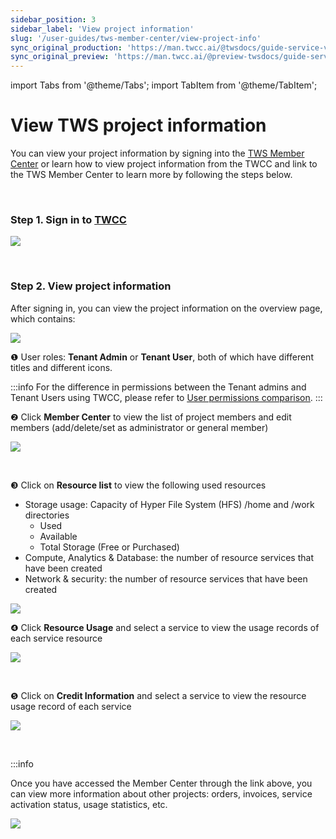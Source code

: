 ```yaml
---
sidebar_position: 3
sidebar_label: 'View project information'
slug: '/user-guides/tws-member-center/view-project-info'
sync_original_production: 'https://man.twcc.ai/@twsdocs/guide-service-view-project-zh' 
sync_original_preview: 'https://man.twcc.ai/@preview-twsdocs/guide-service-view-project-zh' 
---
```


import Tabs from '@theme/Tabs';
import TabItem from '@theme/TabItem';

# View TWS project information

You can view your project information by signing into the [TWS Member Center](https://tws.twcc.ai/) or learn how to view project information from the TWCC and link to the TWS Member Center to learn more by following the steps below.

<br/>


### Step 1. Sign in to [TWCC](https://tws.twcc.ai/)

![](https://i.imgur.com/pl0UDND.png)

<br/>

### Step 2. View project information

After signing in, you can view the project information on the overview page, which contains:

![](https://cos.twcc.ai/SYS-MANUAL/uploads/upload_3cb077b311554301aa499ec317cc2150.png)

<span>&#10102;</span> User roles: <b>Tenant Admin</b> or <b>Tenant User</b>, both of which have different titles and different icons.


:::info
For the difference in permissions between the Tenant admins and Tenant Users using TWCC, please refer to [<ins>User permissions comparison</ins>](https://man.twcc.ai/@twsdocs/role-main-en).
:::


<span>&#10103;</span> Click <b>Member Center</b> to view the list of project members and edit members (add/delete/set as administrator or general member)

![](https://cos.twcc.ai/SYS-MANUAL/uploads/upload_b40aba0615b101f28321f762247ead2e.png)


<br/>

<span>&#10104;</span> Click on <b>Resource list</b> to view the following used resources

- Storage usage: Capacity of Hyper File System (HFS) /home and /work directories
    - Used
    - Available
    - Total Storage (Free or Purchased)
- Compute, Analytics & Database: the number of resource services that have been created
- Network & security: the number of resource services that have been created

![](https://cos.twcc.ai/SYS-MANUAL/uploads/upload_7305ecdb9a833b5086f5e358d2fc3e50.png)


<span>&#10105;</span> Click <b>Resource Usage</b> and select a service to view the usage records of each service resource

![](https://cos.twcc.ai/SYS-MANUAL/uploads/upload_5a2e6f33fe7eaadf49fa10a47a505a65.png)


<br/>

<span>&#10106;</span> Click on <b>Credit Information</b> and select a service to view the resource usage record of each service

![](https://cos.twcc.ai/SYS-MANUAL/uploads/upload_c2b52e9617b13ba0bb726a6d4033685d.png)


<br/>


:::info

Once you have accessed the Member Center through the link above, you can view more information about other projects: orders, invoices, service activation status, usage statistics, etc.

![](https://cos.twcc.ai/SYS-MANUAL/uploads/upload_8b69d0f33e8b064568d24083b1e45b76.png)